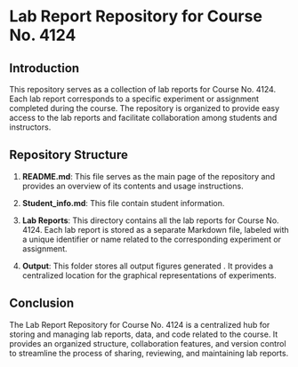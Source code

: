 # Lab Report Repository for Course No. 4124

## Introduction
This repository serves as a collection of lab reports for Course No. 4124. Each lab report corresponds to a specific experiment or assignment completed during the course. The repository is organized to provide easy access to the lab reports and facilitate collaboration among students and instructors.

## Repository Structure
1. **README.md**: This file serves as the main page of the repository and provides an overview of its contents and usage instructions.
2. **Student_info.md**: This file contain student information.
3. **Lab Reports**: This directory contains all the lab reports for Course No. 4124. Each lab report is stored as a separate Markdown file, labeled with a unique identifier or name related to the corresponding experiment or assignment.

4. **Output**: This folder stores all output figures generated . It provides a centralized location for the graphical representations of experiments.


## Conclusion
The Lab Report Repository for Course No. 4124 is a centralized hub for storing and managing lab reports, data, and code related to the course. It provides an organized structure, collaboration features, and version control to streamline the process of sharing, reviewing, and maintaining lab reports.
